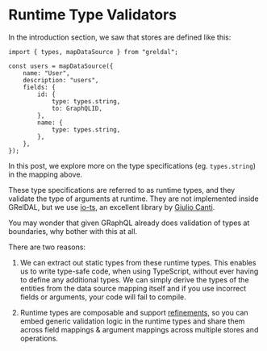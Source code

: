 # Runtime Type Validators

In the introduction section, we saw that stores are defined like this:

```
import { types, mapDataSource } from "greldal";

const users = mapDataSource({
    name: "User",
    description: "users",
    fields: {
        id: {
            type: types.string,
            to: GraphQLID,
        },
        name: {
            type: types.string,
        },
    },
});
```

In this post, we explore more on the type specifications (eg. `types.string`) in the mapping above.

These type specifications are referred to as runtime types, and they validate the type of arguments at runtime. They are not implemented inside GRelDAL, but we use [io-ts](https://github.com/gcanti/io-ts), an excellent library by [Giulio Canti](https://mobile.twitter.com/GiulioCanti).

You may wonder that given GRaphQL already does validation of types at boundaries, why bother with this at all.

There are two reasons:

1. We can extract out static types from these runtime types. This enables us to write type-safe code, when using TypeScript, without ever having to define any additional types. We can simply derive the types of the entities from the data source mapping itself and if you use incorrect fields or arguments, your code will fail to compile.

2. Runtime types are composable and support [refinements](https://github.com/gcanti/io-ts#refinements), so you can embed generic validation logic in the runtime types and share them across field mappings & argument mappings across multiple stores and operations.
